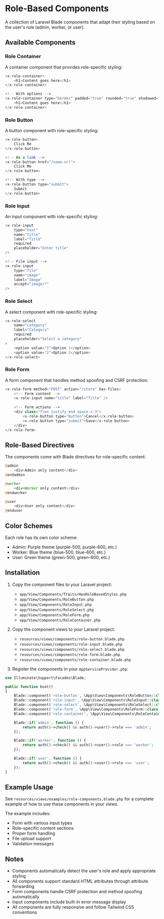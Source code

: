 # Role-Based Components

A collection of Laravel Blade components that adapt their styling based on the user's role (admin, worker, or user).

## Available Components

### Role Container
A container component that provides role-specific styling:

```php
<x-role-container>
    <h1>Content goes here</h1>
</x-role-container>

<!-- With options -->
<x-role-container type="border" padded="true" rounded="true" shadowed="true">
    <h1>Content goes here</h1>
</x-role-container>
```

### Role Button
A button component with role-specific styling:

```php
<x-role-button>
    Click Me
</x-role-button>

<!-- As a link -->
<x-role-button href="/some-url">
    Click Me
</x-role-button>

<!-- With type -->
<x-role-button type="submit">
    Submit
</x-role-button>
```

### Role Input
An input component with role-specific styling:

```php
<x-role-input
    type="text"
    name="title"
    label="Title"
    required
    placeholder="Enter title"
/>

<!-- File input -->
<x-role-input
    type="file"
    name="image"
    label="Image"
    accept="image/*"
/>
```

### Role Select
A select component with role-specific styling:

```php
<x-role-select
    name="category"
    label="Category"
    required
    placeholder="Select a category"
>
    <option value="1">Option 1</option>
    <option value="2">Option 2</option>
</x-role-select>
```

### Role Form
A form component that handles method spoofing and CSRF protection:

```php
<x-role-form method="POST" action="/store" has-files>
    <!-- Form content -->
    <x-role-input name="title" label="Title" />
    
    <!-- Form actions -->
    <div class="flex justify-end space-x-3">
        <x-role-button type="button">Cancel</x-role-button>
        <x-role-button type="submit">Save</x-role-button>
    </div>
</x-role-form>
```

## Role-Based Directives

The components come with Blade directives for role-specific content:

```php
@admin
    <div>Admin only content</div>
@endadmin

@worker
    <div>Worker only content</div>
@endworker

@user
    <div>User only content</div>
@enduser
```

## Color Schemes

Each role has its own color scheme:

- Admin: Purple theme (purple-500, purple-600, etc.)
- Worker: Blue theme (blue-500, blue-600, etc.)
- User: Green theme (green-500, green-600, etc.)

## Installation

1. Copy the component files to your Laravel project:
   - `app/View/Components/Traits/HasRoleBasedStyles.php`
   - `app/View/Components/RoleButton.php`
   - `app/View/Components/RoleInput.php`
   - `app/View/Components/RoleSelect.php`
   - `app/View/Components/RoleForm.php`
   - `app/View/Components/RoleContainer.php`

2. Copy the component views to your Laravel project:
   - `resources/views/components/role-button.blade.php`
   - `resources/views/components/role-input.blade.php`
   - `resources/views/components/role-select.blade.php`
   - `resources/views/components/role-form.blade.php`
   - `resources/views/components/role-container.blade.php`

3. Register the components in your `AppServiceProvider.php`:

```php
use Illuminate\Support\Facades\Blade;

public function boot()
{
    Blade::component('role-button', \App\View\Components\RoleButton::class);
    Blade::component('role-input', \App\View\Components\RoleInput::class);
    Blade::component('role-select', \App\View\Components\RoleSelect::class);
    Blade::component('role-form', \App\View\Components\RoleForm::class);
    Blade::component('role-container', \App\View\Components\RoleContainer::class);

    Blade::if('admin', function () {
        return auth()->check() && auth()->user()->role === 'admin';
    });

    Blade::if('worker', function () {
        return auth()->check() && auth()->user()->role === 'worker';
    });

    Blade::if('user', function () {
        return auth()->check() && auth()->user()->role === 'user';
    });
}
```

## Example Usage

See `resources/views/examples/role-components.blade.php` for a complete example of how to use these components in your views.

The example includes:
- Form with various input types
- Role-specific content sections
- Proper form handling
- File upload support
- Validation messages

## Notes

- Components automatically detect the user's role and apply appropriate styling
- All components support standard HTML attributes through attribute forwarding
- Form components handle CSRF protection and method spoofing automatically
- Input components include built-in error message display
- All components are fully responsive and follow Tailwind CSS conventions
